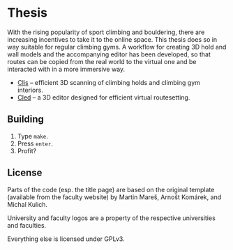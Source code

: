 # Thesis
With the rising popularity of sport climbing and bouldering, there are increasing incentives to take it to the online space.
This thesis does so in way suitable for regular climbing gyms.
A workflow for creating 3D hold and wall models and the accompanying editor has been developed, so that routes can be copied from the real world to the virtual one and be interacted with in a more immersive way.

- [Clis](https://github.com/Climber-Tools/Clis) – efficient 3D scanning of climbing holds and climbing gym interiors.
- [Cled](https://github.com/Climber-Tools/Cled) – a 3D editor designed for efficient virtual routesetting.

## Building
1. Type `make`.
2. Press `enter`.
3. Profit?

## License
Parts of the code (esp. the title page) are based on the original template (available from the faculty website) by Martin Mareš, Arnošt Komárek, and Michal Kulich.

University and faculty logos are a property of the respective universities and faculties.

Everything else is licensed under GPLv3.
